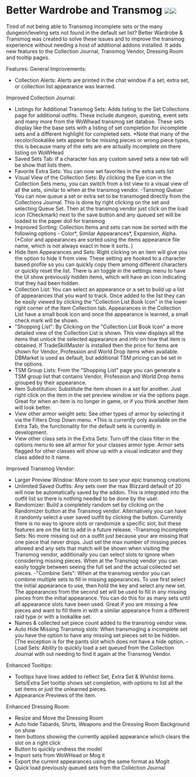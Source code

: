 # Better Wardrobe and Transmog [![](http://cf.way2muchnoise.eu/401253.svg)](https://www.curseforge.com/wow/addons/better-wardrobe-and-transmog)[![](http://img.shields.io/badge/runs-retail-brightgreen)](https://www.curseforge.com/wow/addons/better-wardrobe-and-transmog)

Tired of not being able to Transmog incomplete sets or the many dungeon/leveling sets not found in the default set list?  Better Wardrobe & Transmog was created to solve these issues and to improve the transmog experience without needing a host of additional addons installed.  It adds new features to the Collection Journal, Transmog Vendor, Dressing Room and tooltip pages.

Features:
General Improvements:

- Collection Alerts: Alerts are printed in the chat window if a set, extra set, or collection list appearance was learned.
 
Improved Collection Journal:

- Listings for Additional Transmog Sets: Adds listing to the Set Collections page for additional outfits. These include dungeon, questing, event sets and many more from the WoWhead transmog set databse. These sets display like the base sets with a listing of set completion for incomplete sets and a different highlight for completed sets. *Note that many of the recolor/lookalike sets appear to be missing pieces or wrong piece types, this is because many of the sets are are actually incomplete on there listing on WoWHead
- Saved Sets Tab: If a character has any custom saved sets a new tab will be show that lists them.
- Favorite Extra Sets: You can now set favorites in the extra sets list
- Visual View of the Collection Sets: By clicking the Eye icon in the Collection Sets menu, you can switch from a list view to a visual view of all the sets, similar to when at the transmog vendor.
-Tansmog Queue: You can now queue a set or extra set to be transmoged directly from the Collections Journal. This is done by right clicking on the set and selecting Queue Set. Then at the transmog vendor just click on the load icon (Checkmark) next to the save button and any queued set will be loaded to the paper doll for transmog
- Improved Sorting: Collection Items and sets can now be sorted with the following options - Color*, Similar Appearances*, Expansion, Alpha. (*Color and appearances are sorted using the items appearance file name, which is not always exact in how it sorts. )
- Hide Item Appearances and Sets: Right clicking on an item will give you the option to hide it from view. These setting are hooked to a character based profile so you can quickly copy them among different characters or quickly reset the list. There is an toggle in the settings menu to have the UI show previously hidden items, which will have an icon indicating that they had been hidden.
- Collection List: You can select an appearance or a set to build up a list of appearances that you want to track. Once added to the list they can be easily viewed by clicking the "Collection List Book Icon" in the lower right corner of the Item Collection tab. Appearances in the Collection List have a small book icon and once the appearance is learned, a small check mark will be shown.
- "Shopping List": By <Shift> Clicking on the "Collection List Book Icon" a more detailed view of the Collection List is shown. This view displays all the items that unlock the selected appearance and info on how that item is obtained. If TradeSkillMaster is installed then the price for items are shown for Vendor, Profession and World Drop items when available. DBMarket is used as default, but additional TSM pricing can be set in the options.
- TSM Group Lists: From the "Shopping List" page you can generate a TSM group list that contains Vendor, Profession and World Drop items grouped by their appearance.
- Item Substitution:  Substitute the item shown in a set for another.  Just right click on the item in the set preview window or via the options page.  Great for when an item is no longer in game, or if you think another item will look better.
- View other armor weight sets:  See other types of armor by selecting it via the Filters Drop Down menu.  *This is currently only available on the Extra Tab, the functionality for the default sets is currently in development.
- View other class sets in the Extra Sets: Turn off the class filter in the options menu to see all armor for your classes armor type.  Armor sets flagged for other classes will show up with a visual indicator and they class added to it name.

 
Improved Transmog Vendor:

- Larger Preview Window: More room to see your epic transmog creations
- Unlimited Saved Outfits: Any sets over the max Blizzard default of 20 will now be automatically saved by the addon. This is integrated into the outfit list so there is nothing needed to be done by the user. 
- Randomizer: Build a completely random set by clicking on the Randomizer button at the Transmog vendor. Alternatively you can have it randomly select a user saved outfit by <Shift> clicking the button. Currently there is no way to ignore slots or randomize a specific slot, but these features are on the list to add in a future release.
-Transmog Incomplete Sets: No more missing out on a outfit just because your are missing that one piece that never drops. Just set the max number of missing pieces allowed and any sets that match will be shown when visiting the Transmog vendor, additionally you can select slots to ignore when considering missing pieces. When at the Transmog vendor you can easily toggle between seeing the full set and the actual collected set pieces.
-"Combine Sets":  When at the transmog vendor you can combine multiple sets to fill in missing appearances. To use first select the initial appearance to use, then hold the <Shift> key and select any new set. The appearances from the second set will be used to fill in any missing pieces from the initial appearance. You can do this for as many sets until all appearance slots have been used. Great if you are missing a few pieces and want to fill them in with a similar appearance from a different raid type or with a lookalike set.
- Names & collected set piece count added to the transmog vendor view.
- Auto Hide Missing Transmog slots: When transmoging a incomplete set you have the option to have any missing set pieces set to be hidden. (The exception is for the pants slot which does not have a hide option.
-Load Sets:  Ability to quickly load a set queued from the Collection Journal with out needing to find it again at the Transmog Vendor.

Enhanced Tooltips:

- Tooltips have lines added to reflect Set, Extra Set & Wishlist items.
Sets/Extra Set tooltip shows set completion, with options to list all the set items or just the unlearned pieces.
- Appearance Previews of the item.

 
Enhanced Dressing Room:

- Resize and Move the Dressing Room
- Auto hide Tabards, Shirts, Weapons and the Dressing Room Background on show
- Item buttons showing the currently applied appearance which clears the slot on a right click
- Button to quickly undress the model
- Import sets from WoWHead or Mog it
- Export the current appearances using the same format as MogIt
- Quick load previously queued sets from the Collection Journal

